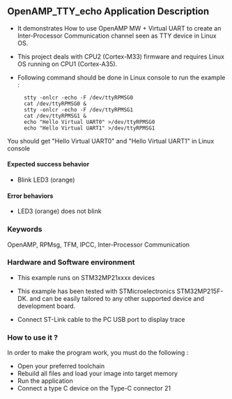 ## <b>OpenAMP_TTY_echo Application Description</b>

-  It demonstrates How to use OpenAMP MW + Virtual UART to create an Inter-Processor Communication channel seen as TTY device in Linux OS.
-  This project deals with CPU2 (Cortex-M33) firmware and requires Linux OS running on CPU1 (Cortex-A35).

- Following command should be done in Linux console to run the example :

        stty -onlcr -echo -F /dev/ttyRPMSG0
        cat /dev/ttyRPMSG0 &
        stty -onlcr -echo -F /dev/ttyRPMSG1
        cat /dev/ttyRPMSG1 &
        echo "Hello Virtual UART0" >/dev/ttyRPMSG0
        echo "Hello Virtual UART1" >/dev/ttyRPMSG1

You should get "Hello Virtual UART0" and "Hello Virtual UART1" in Linux console

####  <b>Expected success behavior</b>
- Blink LED3 (orange)

#### <b>Error behaviors</b>
- LED3 (orange) does not blink

### <b>Keywords</b>

OpenAMP, RPMsg, TFM, IPCC, Inter-Processor Communication

### <b>Hardware and Software environment</b>

  - This example runs on STM32MP21xxxx devices
  - This example has been tested with STMicroelectronics STM32MP215F-DK.
    and can be easily tailored to any other supported device and development board.

  - Connect ST-Link cable to the PC USB port to display trace

### <b>How to use it ?</b>

In order to make the program work, you must do the following :

 - Open your preferred toolchain
 - Rebuild all files and load your image into target memory
 - Run the application
 - Connect a type C device on the Type-C connector 21
